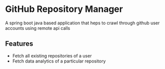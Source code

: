 # GitHub Repository Manager

A spring boot java  based application that heps to crawl through github user accounts using remote api calls

## Features

- Fetch all existing repositories of a user
- Fetch data analytics of a particular repository
